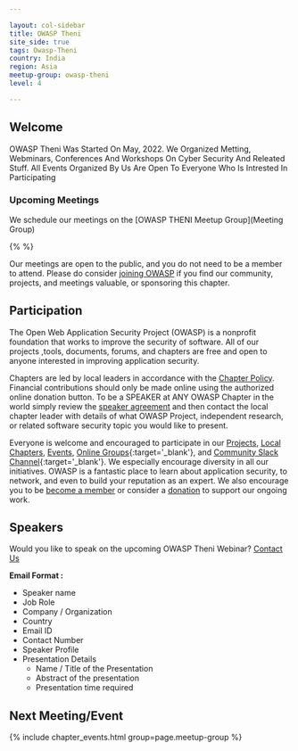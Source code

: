 ```yaml
---

layout: col-sidebar
title: OWASP Theni
site_side: true
tags: Owasp-Theni
country: India
region: Asia
meetup-group: owasp-theni
level: 4 

---
```



## Welcome
OWASP Theni Was Started On May, 2022. We Organized Metting, Webminars, Conferences And Workshops On Cyber Security And Releated Stuff. All Events Organized By Us Are Open To Everyone Who Is Intrested In Participating

### Upcoming Meetings

We schedule our meetings on the [OWASP THENI Meetup Group](Meeting Group)

{%  %}

Our meetings are open to the public, and you do not need to be a member to attend. Please do consider [joining OWASP](https://owasp.org/membership/) if you find our community, projects, and meetings valuable, or sponsoring this chapter.


## Participation
The Open Web Application Security Project (OWASP) is a nonprofit foundation that works to improve the security of software. All of our projects ,tools, documents, forums, and chapters are free and open to anyone interested in improving application security. 

Chapters are led by local leaders in accordance with the [Chapter Policy](https://owasp.org/www-policy/). Financial contributions should only be made online using the authorized online donation button. To be a SPEAKER at ANY OWASP Chapter in the world simply review the [speaker agreement](/www-policy/speaker-agreement) and then contact the local chapter leader with details of what OWASP Project, independent research, or related software security topic you would like to present. 

Everyone is welcome and encouraged to participate in our [Projects](/projects/), [Local Chapters](/chapters/), [Events](/events/), [Online Groups](https://groups.google.com/a/owasp.com/){:target='_blank'}, and [Community Slack Channel](https://owasp.slack.com/){:target='_blank'}. We especially encourage diversity in all our initiatives. OWASP is a fantastic place to learn about application security, to network, and even to build your reputation as an expert. We also encourage you to be [become a member](/membership/) or consider a [donation](/donate/) to support our ongoing work.


## Speakers

Would you like to speak on the upcoming OWASP Theni Webinar? [Contact Us](mailto:)

**Email Format :**

- Speaker name
- Job Role
- Company / Organization
- Country
- Email ID
- Contact Number
- Speaker Profile
- Presentation Details
    - Name / Title of the Presentation
    - Abstract of the presentation
    - Presentation time required

Next Meeting/Event <!-- You should keep this section as it will populate your meetup events -->
---------------------
{% include chapter_events.html group=page.meetup-group %}
